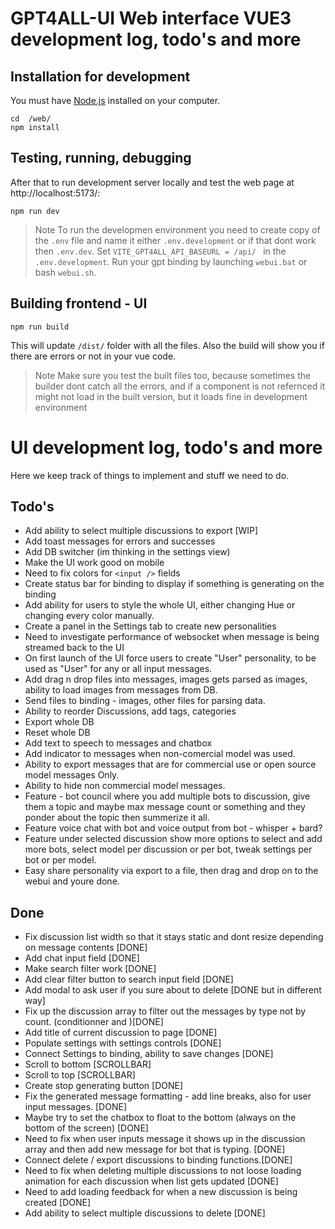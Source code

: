 # GPT4ALL-UI Web interface VUE3 development log, todo's and more

## Installation for development

You must have [Node.js](https://nodejs.org/en) installed on your computer. 

```
cd  /web/
npm install
```
## Testing, running, debugging

After that to run development server locally and test the web page at http://localhost:5173/:

```
npm run dev
```

> Note
> To run the developmen environment you need to create copy of the `.env` file and name it either `.env.development` or if that dont work then `.env.dev`. Set `VITE_GPT4ALL_API_BASEURL = /api/ ` in the `.env.development`. 
> Run your gpt binding by launching `webui.bat` or bash `webui.sh`.

## Building frontend - UI

```
npm run build
```

This will update `/dist/` folder with all the files. Also the build will show you if there are errors or not in your vue code.

> Note
> Make sure you test the built files too, because sometimes the builder dont catch all the errors, and if a component is not refernced it might not load in the built version, but it loads fine in development environment

# UI development log, todo's and more

Here we keep track of things to implement and stuff we need to do.
## Todo's

- Add ability to select multiple discussions to export [WIP]
- Add toast messages for errors and successes
- Add DB switcher (im thinking in the settings view)
- Make the UI work good on mobile
- Need to fix colors for `<input />` fields
- Create status bar for binding to display if something is generating on the binding
- Add ability for users to style the whole UI, either changing Hue or changing every color manually.
- Create a panel in the Settings tab to create new personalities
- Need to investigate performance of websocket when message is being streamed back to the UI
- On first launch of the UI force users to create "User" personality, to be used as "User" for any or all input messages.
- Add drag n drop files into messages, images gets parsed as images, ability to load images from messages from DB.
- Send files to binding - images, other files for parsing data.
- Ability to reorder Discussions, add tags, categories
- Export whole DB
- Reset whole DB
- Add text to speech to messages and chatbox
- Add indicator to messages when non-comercial model was used. 
- Ability to export messages that are for commercial use or open source model messages Only.
- Ability to hide non commercial model messages.
- Feature - bot council where you add multiple bots to discussion, give them a topic and maybe max message count or something and they ponder about the topic then summerize it all.
- Feature voice chat with bot and voice output from bot - whisper + bard?
- Feature under selected discussion show more options to select and add more bots, select model per discussion or per bot, tweak settings per bot or per model.
- Easy share personality via export to a file, then drag and drop on to the webui and youre done.

## Done

- Fix discussion list width so that it stays static and dont resize depending on message contents [DONE]
- Add chat input field [DONE]
- Make search filter work [DONE]
- Add clear filter button to search input field [DONE]
- Add modal to ask user if you sure about to delete [DONE but in different way]
- Fix up the discussion array to filter out the messages by type not by count. (conditionner and )[DONE]
- Add title of current discussion to page [DONE]
- Populate settings with settings controls [DONE]
- Connect Settings to binding, ability to save changes [DONE]
- Scroll to bottom [SCROLLBAR]
- Scroll to top [SCROLLBAR]
- Create stop generating button [DONE]
- Fix the generated message formatting - add line breaks, also for user input messages. [DONE]
- Maybe try to set the chatbox to float to the bottom (always on the bottom of the screen) [DONE]
- Need to fix when user inputs message it shows up in the discussion array and then add new message for bot that is typing. [DONE]
- Connect delete / export discussions to binding functions.[DONE]
- Need to fix when deleting multiple discussions to not loose loading animation for each discussion when list gets updated [DONE]
- Need to add loading feedback for when a new discussion is being created [DONE]
- Add ability to select multiple discussions to delete [DONE]
